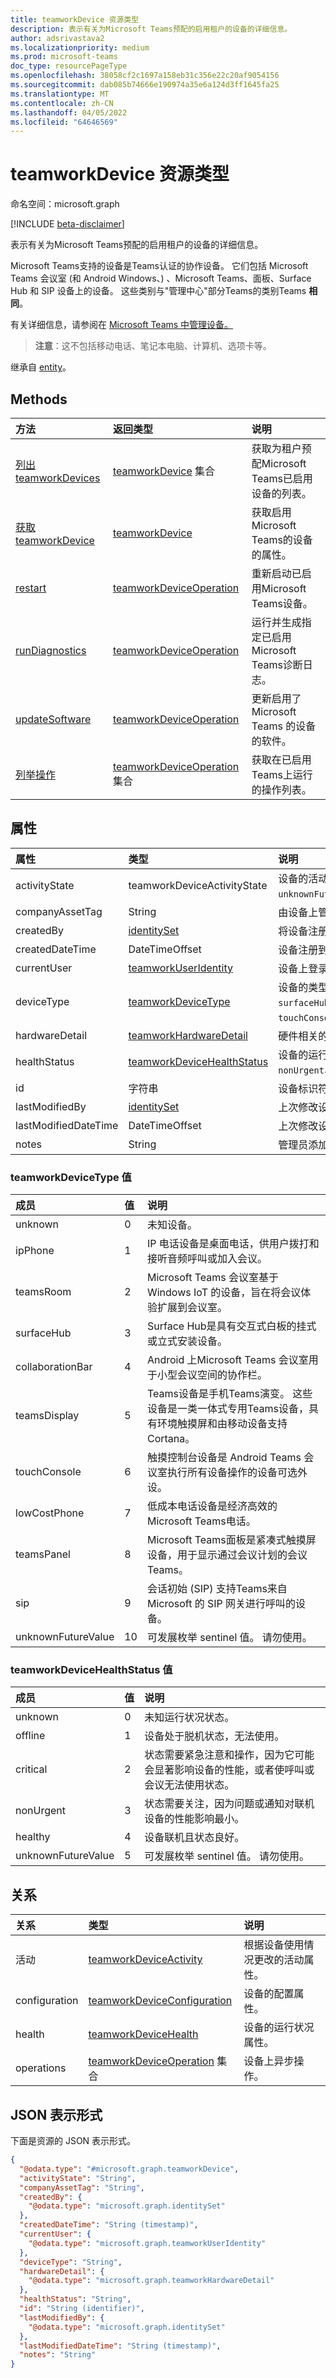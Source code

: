 ```yaml
---
title: teamworkDevice 资源类型
description: 表示有关为Microsoft Teams预配的启用租户的设备的详细信息。
author: adsrivastava2
ms.localizationpriority: medium
ms.prod: microsoft-teams
doc_type: resourcePageType
ms.openlocfilehash: 38058cf2c1697a158eb31c356e22c20af9054156
ms.sourcegitcommit: dab085b74666e190974a35e6a124d3ff1645fa25
ms.translationtype: MT
ms.contentlocale: zh-CN
ms.lasthandoff: 04/05/2022
ms.locfileid: "64646569"
---
```

# <a name="teamworkdevice-resource-type"></a>teamworkDevice 资源类型

命名空间：microsoft.graph

[!INCLUDE [beta-disclaimer](../../includes/beta-disclaimer.md)]

表示有关为Microsoft Teams预配的启用租户的设备的详细信息。

Microsoft Teams支持的设备是Teams认证的协作设备。 它们包括 Microsoft Teams 会议室 (和 Android Windows、) 、Microsoft Teams、面板、Surface Hub 和 SIP 设备上的设备。 这些类别与"管理中心"部分Teams的类别Teams **相同**。

有关详细信息，请参阅在 [Microsoft Teams 中管理设备。](/microsoftteams/devices/device-management)
>**注意**：这不包括移动电话、笔记本电脑、计算机、选项卡等。

继承自 [entity](../resources/entity.md)。

## <a name="methods"></a>Methods
|方法|返回类型|说明|
|:---|:---|:---|
|[列出 teamworkDevices](../api/teamworkdevice-list.md)|[teamworkDevice](../resources/teamworkdevice.md) 集合|获取为租户预配Microsoft Teams已启用设备的列表。|
|[获取 teamworkDevice](../api/teamworkdevice-get.md)|[teamworkDevice](../resources/teamworkdevice.md)|获取启用Microsoft Teams的设备的属性。|
|[restart](../api/teamworkdevice-restart.md)|[teamworkDeviceOperation](../resources/teamworkdeviceoperation.md)|重新启动已启用Microsoft Teams设备。|
|[runDiagnostics](../api/teamworkdevice-rundiagnostics.md)|[teamworkDeviceOperation](../resources/teamworkdeviceoperation.md)|运行并生成指定已启用Microsoft Teams诊断日志。|
|[updateSoftware](../api/teamworkdevice-updatesoftware.md)|[teamworkDeviceOperation](../resources/teamworkdeviceoperation.md)|更新启用了 Microsoft Teams 的设备的软件。|
|[列举操作](../api/teamworkdeviceoperation-list.md)|[teamworkDeviceOperation](../resources/teamworkdeviceoperation.md) 集合|获取在已启用Teams上运行的操作列表。|

## <a name="properties"></a>属性
|属性|类型|说明|
|:---|:---|:---|
|activityState|teamworkDeviceActivityState|设备的活动状态。 可能的值包括 `unknown`、`busy`、`idle`、`unavailable`、`unknownFutureValue`。|
|companyAssetTag|String|由设备上管理员分配的公司资产标记。|
|createdBy|[identitySet](../resources/identityset.md)|将设备注册到租户的用户的标识。|
|createdDateTime|DateTimeOffset|设备注册到租户的 UTC 日期和时间。|
|currentUser|[teamworkUserIdentity](../resources/teamworkuseridentity.md)|设备上登录的用户。|
|deviceType|[teamworkDeviceType](../resources/teamworkdevice.md#teamworkdevicetype-values)|设备的类型。 可能的值包括：、`unknown``teamsRoom``ipPhone`、`surfaceHub`、`collaborationBar`、、`teamsDisplay`、、`touchConsole``sip``lowCostPhone``teamsPanel``unknownFutureValue`、。|
|hardwareDetail|[teamworkHardwareDetail](../resources/teamworkhardwaredetail.md)|硬件相关的属性的集合。 例如， **oemSerialNumber** 和 **model**。|
|healthStatus|[teamworkDeviceHealthStatus](../resources/teamworkdevice.md#teamworkdevicehealthstatus-values)|设备的运行状况。 可能的值包括 `unknown`、`offline`、`critical`、`nonUrgent`、`healthy`、`unknownFutureValue`。|
|id|字符串|设备标识符。 继承自 [entity](../resources/entity.md)。|
|lastModifiedBy|[identitySet](../resources/identityset.md)|上次修改设备详细信息的用户的标识。|
|lastModifiedDateTime|DateTimeOffset|上次修改设备详细信息的 UTC 日期和时间。|
|notes|String|管理员添加到设备的注释。|


### <a name="teamworkdevicetype-values"></a>teamworkDeviceType 值

| 成员 | 值| 说明 |
|:---------------|:--------|:----------|
|unknown|0|未知设备。|
|ipPhone|1|IP 电话设备是桌面电话，供用户拨打和接听音频呼叫或加入会议。|
|teamsRoom|2|Microsoft Teams 会议室基于 Windows IoT 的设备，旨在将会议体验扩展到会议室。|
|surfaceHub|3|Surface Hub是具有交互式白板的挂式或立式安装设备。|
|collaborationBar|4|Android 上Microsoft Teams 会议室用于小型会议空间的协作栏。|
|teamsDisplay|5|Teams设备是手机Teams演变。 这些设备是一类一体式专用Teams设备，具有环境触摸屏和由移动设备支持Cortana。|
|touchConsole|6 |触摸控制台设备是 Android Teams 会议室执行所有设备操作的设备可选外设。|
|lowCostPhone|7 |低成本电话设备是经济高效的Microsoft Teams电话。|
|teamsPanel|8 |Microsoft Teams面板是紧凑式触摸屏设备，用于显示通过会议计划的会议Teams。|
|sip|9 |会话初始 (SIP) 支持Teams来自 Microsoft 的 SIP 网关进行呼叫的设备。|
|unknownFutureValue|10 |可发展枚举 sentinel 值。 请勿使用。|


### <a name="teamworkdevicehealthstatus-values"></a>teamworkDeviceHealthStatus 值

| 成员 | 值| 说明 |
|:---------------|:--------|:----------|
|unknown|0|未知运行状况状态。|
|offline|1|设备处于脱机状态，无法使用。|
|critical|2|状态需要紧急注意和操作，因为它可能会显著影响设备的性能，或者使呼叫或会议无法使用状态。|
|nonUrgent|3|状态需要关注，因为问题或通知对联机设备的性能影响最小。|
|healthy|4|设备联机且状态良好。|
|unknownFutureValue|5|可发展枚举 sentinel 值。 请勿使用。|

## <a name="relationships"></a>关系
|关系|类型|说明|
|:---|:---|:---|
|活动|[teamworkDeviceActivity](../resources/teamworkdeviceactivity.md)|根据设备使用情况更改的活动属性。|
|configuration|[teamworkDeviceConfiguration](../resources/teamworkdeviceconfiguration.md)|设备的配置属性。|
|health|[teamworkDeviceHealth](../resources/teamworkdevicehealth.md)|设备的运行状况属性。|
|operations|[teamworkDeviceOperation](../resources/teamworkdeviceoperation.md) 集合|设备上异步操作。|

## <a name="json-representation"></a>JSON 表示形式
下面是资源的 JSON 表示形式。
<!-- {
  "blockType": "resource",
  "keyProperty": "id",
  "@odata.type": "microsoft.graph.teamworkDevice",
  "baseType": "microsoft.graph.entity",
  "openType": false
}
-->
``` json
{
  "@odata.type": "#microsoft.graph.teamworkDevice",
  "activityState": "String",
  "companyAssetTag": "String",
  "createdBy": {
    "@odata.type": "microsoft.graph.identitySet"
  },
  "createdDateTime": "String (timestamp)",
  "currentUser": {
    "@odata.type": "microsoft.graph.teamworkUserIdentity"
  },
  "deviceType": "String",
  "hardwareDetail": {
    "@odata.type": "microsoft.graph.teamworkHardwareDetail"
  },
  "healthStatus": "String",
  "id": "String (identifier)",
  "lastModifiedBy": {
    "@odata.type": "microsoft.graph.identitySet"
  },
  "lastModifiedDateTime": "String (timestamp)",
  "notes": "String"
}
```

